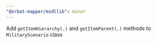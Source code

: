 ```yaml
---
"@orbat-mapper/msdllib": minor
---
```


Add `getItemHierarchy(.)` and `getItemParent(.)` methods to `MilitaryScenario` class
